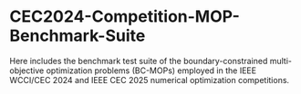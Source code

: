 # CEC2024-Competition-MOP-Benchmark-Suite

Here includes the benchmark test suite of the boundary-constrained multi-objective optimization problems (BC-MOPs) employed in the IEEE WCCI/CEC 2024 and IEEE CEC 2025 numerical optimization competitions.
